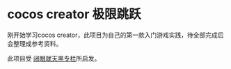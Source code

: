 # cocos creator 极限跳跃

刚开始学习cocos creator，此项目为自己的第一款入门游戏实践，待全部完成后会整理成参考资料。

此项目受 [闭眼就天黑专栏](http://www.byjth.com/CocosCreator/66.html)所启发。
